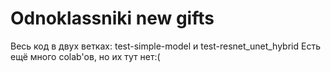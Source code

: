 # Odnoklassniki new gifts
Весь код в двух ветках: test-simple-model и test-resnet_unet_hybrid
Есть ещё много colab'ов, но их тут нет:(
